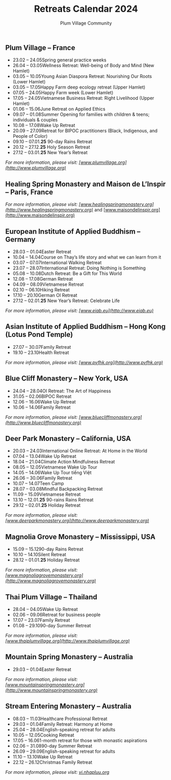 ﻿---
title: Retreats Calendar 2024
author: Plum Village Community
---

## Plum Village – France

- 23.02 – 24.05<span class="space"></span>Spring general practice weeks
- 26.04 – 03.05<span class="space"></span>Wellness Retreat: Well-being of Body and Mind (New Hamlet)
- 03.05 – 10.05<span class="space"></span>Young Asian Diaspora Retreat: Nourishing Our Roots (Lower Hamlet)
- 03.05 – 17.05<span class="space"></span>Happy Farm deep ecology retreat (Upper Hamlet)
- 07.05 – 24.05<span class="space"></span>Happy Farm week (Lower Hamlet)
- 17.05 – 24.05<span class="space"></span>Vietnamese Business Retreat: Right Livelihood (Upper Hamlet)
- 01.06 – 15.06<span class="space"></span>June Retreat on Applied Ethics
- 09.07 – 01.08<span class="space"></span>Summer Opening for families with children & teens; individuals & couples
- 10.08 – 17.08<span class="space"></span>Wake Up Retreat
- 20.09 – 27.09<span class="space"></span>Retreat for BIPOC practitioners (Black, Indigenous, and People of Color)
- 09.10 – 07.01.**25** 90-day Rains Retreat
- 20.12 – 27.12.**25** Holy Season Retreat
- 27.12 – 03.01.**25** New Year’s Retreat

*For more information, please visit: [www.plumvillage.org](http://www.plumvillage.org)*

## Healing Spring Monastery and Maison de L’Inspir – Paris, France

*For more information, please visit: [www.healingspringmonastery.org](http://www.healingspringmonastery.org)* and [www.maisondelinspir.org](http://www.maisondelinspir.org)

## European Institute of Applied Buddhism – Germany

- 28.03 – 01.04<span class="space"></span>Easter Retreat
- 10.04 – 14.04<span class="space"></span>Course on Thay’s life story and what we can learn from it
- 03.07 – 07.07<span class="space"></span>International Walking Retreat
- 23.07 – 28.07<span class="space"></span>International Retreat: Doing Nothing is Something
- 05.08 – 10.08<span class="space"></span>Dutch Retreat: Be a Gift for This World
- 12.08 – 17.08<span class="space"></span>German Retreat
- 04.09 – 08.09<span class="space"></span>Vietnamese Retreat
- 02.10 – 06.10<span class="space"></span>Hiking Retreat
- 17.10 – 20.10<span class="space"></span>German OI Retreat
- 27.12 – 02.01.**25** New Year’s Retreat: Celebrate Life

*For more information, please visit: [www.eiab.eu](http://www.eiab.eu)* 

## Asian Institute of Applied Buddhism – Hong Kong (Lotus Pond Temple)

- 27.07 – 30.07<span class="space"></span>Family Retreat
- 19.10 – 23.10<span class="space"></span>Health Retreat

*For more information, please visit: [www.pvfhk.org](http://www.pvfhk.org)* 

## Blue Cliff Monastery – New York, USA

- 24.04 – 28.04<span class="space"></span>OI Retreat: The Art of Happiness
- 31.05 – 02.06<span class="space"></span>BIPOC Retreat
- 12.06 – 16.06<span class="space"></span>Wake Up Retreat
- 10.06 – 14.06<span class="space"></span>Family Retreat

*For more information, please visit: [www.bluecliffmonastery.org](http://www.bluecliffmonastery.org)*

<div class="page-break"></div>

<div id="lshn-p2"></div>

## Deer Park Monastery – California, USA

- 20.03 – 24.03<span class="space"></span>International Online Retreat: At Home in the World
- 07.04 – 13.04<span class="space"></span>Wake Up Retreat
- 18.04 – 21.04<span class="space"></span>Climate Action Mindfulness Retreat
- 08.05 – 12.05<span class="space"></span>Vietnamese Wake Up Tour
- 14.05 – 14.06<span class="space"></span>Wake Up Tour tiếng Việt
- 26.06 – 30.06<span class="space"></span>Family Retreat
- 10.07 – 14.07<span class="space"></span>Teen Camp
- 28.07 – 03.08<span class="space"></span>Mindful Backpacking Retreat
- 11.09 – 15.09<span class="space"></span>Vietnamese Retreat
- 13.10 – 12.01.**25** 90-rains Rains Retreat
- 29.12 – 02.01.**25** Holiday Retreat

*For more information, please visit:  
[www.deerparkmonastery.org](http://www.deerparkmonastery.org)* 

## Magnolia Grove Monastery – Mississippi, USA

- 15.09 – 15.12<span class="space"></span>90-day Rains Retreat
- 10.10 – 14.10<span class="space"></span>Silent Retreat
- 28.12 – 01.01.**25** Holiday Retreat

*For more information, please visit:  
[www.magnoliagrovemonastery.org](http://www.magnoliagrovemonastery.org)* 

## Thai Plum Village – Thailand

- 28.04 – 04.05<span class="space"></span>Wake Up Retreat
- 02.06 – 09.06<span class="space"></span>Retreat for business people
- 17.07 – 23.07<span class="space"></span>Family Retreat
- 01.08 – 29.10<span class="space"></span>90-day Summer Retreat

*For more information, please visit:  
[www.thaiplumvillage.org](http://www.thaiplumvillage.org)* 

## Mountain Spring Monastery – Australia

- 29.03 – 01.04<span class="space"></span>Easter Retreat

*For more information, please visit:  
[www.mountainspringmonastery.org](http://www.mountainspringmonastery.org)*

## Stream Entering Monastery – Australia

- 08.03 – 11.03<span class="space"></span>Healthcare Professional Retreat
- 29.03 – 01.04<span class="space"></span>Family Retreat: Harmony at Home
- 25.04 – 28.04<span class="space"></span>English-speaking retreat for adults
- 10.05 – 12.05<span class="space"></span>Cooking Retreat
- 17.05 – 16.06<span class="space"></span>1-month retreat for those with monastic aspirations
- 02.06 – 31.08<span class="space"></span>90-day Summer Retreat
- 26.09 – 29.09<span class="space"></span>English-speaking retreat for adults
- 11.10 – 13.10<span class="space"></span>Wake Up Retreat
- 22.12 – 26.12<span class="space"></span>Christmas Family Retreat

*For more information, please visit: [vi.nhapluu.org](https://vi.nhapluu.org/)*